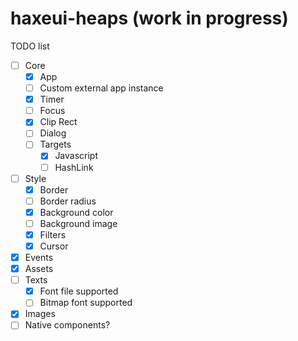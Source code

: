 # haxeui-heaps (work in progress)

TODO list

* [ ] Core
    * [x] App
    * [ ] Custom external app instance
    * [x] Timer
    * [ ] Focus
    * [x] Clip Rect
    * [ ] Dialog
    * [ ] Targets
        * [x] Javascript
        * [ ] HashLink
* [ ] Style
    * [x] Border
    * [ ] Border radius
    * [x] Background color
    * [ ] Background image
    * [x] Filters
    * [x] Cursor
* [x] Events
* [x] Assets
* [ ] Texts
    * [x] Font file supported
    * [ ] Bitmap font supported
* [x] Images
* [ ] Native components?